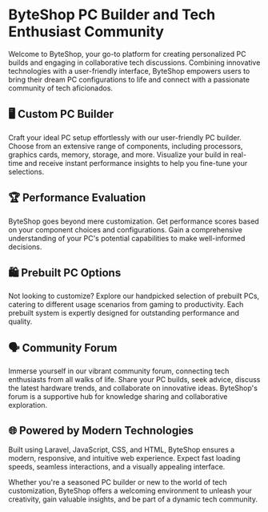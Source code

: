 # ByteShop PC Builder and Tech Enthusiast Community

Welcome to ByteShop, your go-to platform for creating personalized PC builds and engaging in collaborative tech discussions. Combining innovative technologies with a user-friendly interface, ByteShop empowers users to bring their dream PC configurations to life and connect with a passionate community of tech aficionados.

## 🖥️ Custom PC Builder
Craft your ideal PC setup effortlessly with our user-friendly PC builder. Choose from an extensive range of components, including processors, graphics cards, memory, storage, and more. Visualize your build in real-time and receive instant performance insights to help you fine-tune your selections.

## 🏆 Performance Evaluation
ByteShop goes beyond mere customization. Get performance scores based on your component choices and configurations. Gain a comprehensive understanding of your PC's potential capabilities to make well-informed decisions.

## 🛍️ Prebuilt PC Options
Not looking to customize? Explore our handpicked selection of prebuilt PCs, catering to different usage scenarios from gaming to productivity. Each prebuilt system is expertly designed for outstanding performance and quality.

## 🗣️ Community Forum
Immerse yourself in our vibrant community forum, connecting tech enthusiasts from all walks of life. Share your PC builds, seek advice, discuss the latest hardware trends, and collaborate on innovative ideas. ByteShop's forum is a supportive hub for knowledge sharing and collaborative exploration.

## 🌐 Powered by Modern Technologies
Built using Laravel, JavaScript, CSS, and HTML, ByteShop ensures a modern, responsive, and intuitive web experience. Expect fast loading speeds, seamless interactions, and a visually appealing interface.

Whether you're a seasoned PC builder or new to the world of tech customization, ByteShop offers a welcoming environment to unleash your creativity, gain valuable insights, and be part of a dynamic tech community.